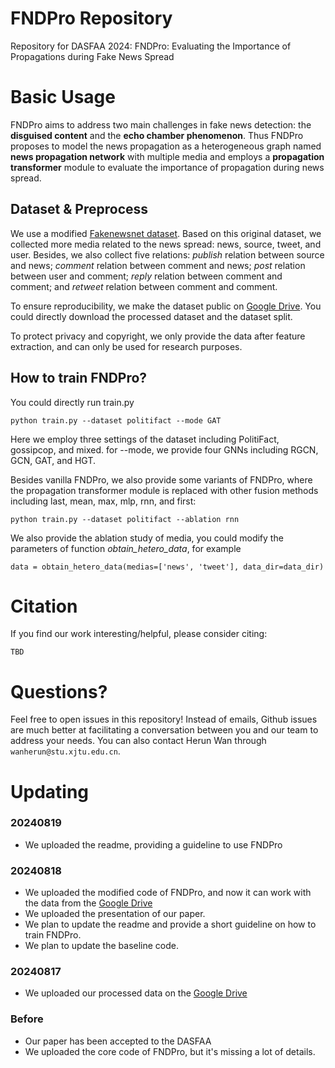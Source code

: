 # FNDPro Repository
Repository for DASFAA 2024: FNDPro: Evaluating the Importance of Propagations during Fake News Spread

# Basic Usage
FNDPro aims to address two main challenges in fake news detection: the **disguised content** and the **echo chamber phenomenon**. Thus FNDPro proposes to model the news propagation as a heterogeneous graph named **news propagation network** with multiple media and employs a **propagation transformer** module to evaluate the importance of propagation during news spread.
## Dataset & Preprocess
We use a modified [Fakenewsnet dataset](https://github.com/KaiDMML/FakeNewsNet?tab=readme-ov-file). Based on this original dataset, we collected more media related to the news spread: news, source, tweet, and user. Besides, we also collect five relations: *publish* relation between source and news; *comment* relation between comment and news; *post* relation between user and comment; *reply* relation between comment and comment; and *retweet* relation between comment and comment.

To ensure reproducibility, we make the dataset public on [Google Drive](https://drive.google.com/drive/folders/1TVcYw93JwesL6O5Z1RuDDasJ2-BfU8L1?usp=sharing). You could directly download the processed dataset and the dataset split.

To protect privacy and copyright, we only provide the data after feature extraction, and can only be used for research purposes.

## How to train FNDPro?
You could directly run train.py
```
python train.py --dataset politifact --mode GAT
```
Here we employ three settings of the dataset including PolitiFact, gossipcop, and mixed. for --mode, we provide four GNNs including RGCN, GCN, GAT, and HGT.

Besides vanilla FNDPro, we also provide some variants of FNDPro, where the propagation transformer module is replaced with other fusion methods including last, mean, max, mlp, rnn, and first:
```
python train.py --dataset politifact --ablation rnn
```

We also provide the ablation study of media, you could modify the parameters of function *obtain_hetero_data*, for example
```
data = obtain_hetero_data(medias=['news', 'tweet'], data_dir=data_dir)
```

# Citation
If you find our work interesting/helpful, please consider citing:
```
TBD
```
# Questions?
Feel free to open issues in this repository! Instead of emails, Github issues are much better at facilitating a conversation between you and our team to address your needs. You can also contact Herun Wan through `wanherun@stu.xjtu.edu.cn`.


# Updating
### 20240819
- We uploaded the readme, providing a guideline to use FNDPro
### 20240818
- We uploaded the modified code of FNDPro, and now it can work with the data from the [Google Drive](https://drive.google.com/drive/folders/1TVcYw93JwesL6O5Z1RuDDasJ2-BfU8L1?usp=sharing)
- We uploaded the presentation of our paper.
- We plan to update the readme and provide a short guideline on how to train FNDPro.
- We plan to update the baseline code.
### 20240817
- We uploaded our processed data on the [Google Drive](https://drive.google.com/drive/folders/1TVcYw93JwesL6O5Z1RuDDasJ2-BfU8L1?usp=sharing)
### Before
- Our paper has been accepted to the DASFAA
- We uploaded the core code of FNDPro, but it's missing a lot of details.
